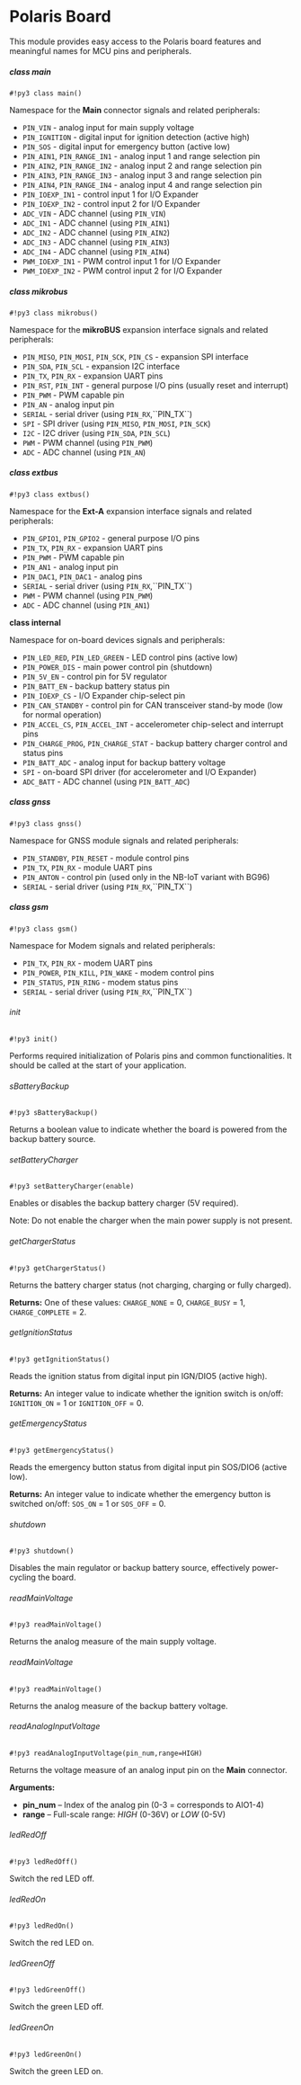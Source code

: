 # Polaris Board

This module provides easy access to the Polaris board features and meaningful names for MCU pins and peripherals.

##### class main

```#!py3 class main()```

Namespace for the **Main** connector signals and related peripherals:


* `PIN_VIN` - analog input for main supply voltage
* `PIN_IGNITION` - digital input for ignition detection (active high)
* `PIN_SOS` - digital input for emergency button (active low)
* `PIN_AIN1`, `PIN_RANGE_IN1` - analog input 1 and range selection pin
* `PIN_AIN2`, `PIN_RANGE_IN2` - analog input 2 and range selection pin
* `PIN_AIN3`, `PIN_RANGE_IN3` - analog input 3 and range selection pin
* `PIN_AIN4`, `PIN_RANGE_IN4` - analog input 4 and range selection pin
* `PIN_IOEXP_IN1` - control input 1 for I/O Expander
* `PIN_IOEXP_IN2` - control input 2 for I/O Expander
* `ADC_VIN` - ADC channel (using `PIN_VIN`)
* `ADC_IN1` - ADC channel (using `PIN_AIN1`)
* `ADC_IN2` - ADC channel (using `PIN_AIN2`)
* `ADC_IN3` - ADC channel (using `PIN_AIN3`)
* `ADC_IN4` - ADC channel (using `PIN_AIN4`)
* `PWM_IOEXP_IN1` - PWM control input 1 for I/O Expander
* `PWM_IOEXP_IN2` - PWM control input 2 for I/O Expander

##### class mikrobus
 
```#!py3 class mikrobus()```

Namespace for the **mikroBUS** expansion interface signals and related peripherals:


* `PIN_MISO`, `PIN_MOSI`, `PIN_SCK`, `PIN_CS` - expansion SPI interface
* `PIN_SDA`, `PIN_SCL` - expansion I2C interface
* `PIN_TX`, `PIN_RX` - expansion UART pins
* `PIN_RST`, `PIN_INT` - general purpose I/O pins (usually reset and interrupt)
* `PIN_PWM` - PWM capable pin
* `PIN_AN` - analog input pin
* `SERIAL` - serial driver (using `PIN_RX`,\`\`PIN_TX\`\`)
* `SPI` - SPI driver (using `PIN_MISO`, `PIN_MOSI`, `PIN_SCK`)
* `I2C` - I2C driver (using `PIN_SDA`, `PIN_SCL`)
* `PWM` - PWM channel (using `PIN_PWM`)
* `ADC` - ADC channel (using `PIN_AN`)

##### class extbus

```#!py3 class extbus()```

Namespace for the **Ext-A** expansion interface signals and related peripherals:

* `PIN_GPIO1`, `PIN_GPIO2` - general purpose I/O pins
* `PIN_TX`, `PIN_RX` - expansion UART pins
* `PIN_PWM` - PWM capable pin
* `PIN_AN1` - analog input pin
* `PIN_DAC1`, `PIN_DAC1` - analog pins
* `SERIAL` - serial driver (using `PIN_RX`,\`\`PIN_TX\`\`)
* `PWM` - PWM channel (using `PIN_PWM`)
* `ADC` - ADC channel (using `PIN_AN1`)


**class internal**

Namespace for on-board devices signals and peripherals:


* `PIN_LED_RED`, `PIN_LED_GREEN` - LED control pins (active low)
* `PIN_POWER_DIS` - main power control pin (shutdown)
* `PIN_5V_EN` - control pin for 5V regulator
* `PIN_BATT_EN` - backup battery status pin
* `PIN_IOEXP_CS` - I/O Expander chip-select pin
* `PIN_CAN_STANDBY` - control pin for CAN transceiver stand-by mode (low for normal operation)
* `PIN_ACCEL_CS`, `PIN_ACCEL_INT` - accelerometer chip-select and interrupt pins
* `PIN_CHARGE_PROG`, `PIN_CHARGE_STAT` - backup battery charger control and status pins
* `PIN_BATT_ADC` - analog input for backup battery voltage
* `SPI` - on-board SPI driver (for accelerometer and I/O Expander)
* `ADC_BATT` - ADC channel (using `PIN_BATT_ADC`)

##### class gnss

```#!py3 class gnss()```

Namespace for GNSS module signals and related peripherals:


* `PIN_STANDBY`, `PIN_RESET` - module control pins
* `PIN_TX`, `PIN_RX` - module UART pins
* `PIN_ANTON` - control pin (used only in the NB-IoT variant with BG96)
* `SERIAL` - serial driver (using `PIN_RX`,\`\`PIN_TX\`\`)

##### class gsm

```#!py3 class gsm()```

Namespace for Modem signals and related peripherals:


* `PIN_TX`, `PIN_RX` - modem UART pins
* `PIN_POWER`, `PIN_KILL`, `PIN_WAKE` - modem control pins
* `PIN_STATUS`, `PIN_RING` - modem status pins
* `SERIAL` - serial driver (using `PIN_RX`,\`\`PIN_TX\`\`)

###### init

```#!py3 init()```

Performs required initialization of Polaris pins and common functionalities.
It should be called at the start of your application.

###### sBatteryBackup

```#!py3 sBatteryBackup()```

Returns a boolean value to indicate whether the board is powered from the backup battery source.

###### setBatteryCharger

```#!py3 setBatteryCharger(enable)```



Enables or disables the backup battery charger (5V required).


Note: Do not enable the charger when the main power supply is not present.


###### getChargerStatus

```#!py3 getChargerStatus()```

Returns the battery charger status (not charging, charging or fully charged).


**Returns:** One of these values: `CHARGE_NONE` = 0, `CHARGE_BUSY` = 1, `CHARGE_COMPLETE` = 2.

###### getIgnitionStatus

```#!py3 getIgnitionStatus()```

Reads the ignition status from digital input pin IGN/DIO5 (active high).

**Returns:** An integer value to indicate whether the ignition switch is on/off: `IGNITION_ON` = 1 or `IGNITION_OFF` = 0.


###### getEmergencyStatus

```#!py3 getEmergencyStatus()```

Reads the emergency button status from digital input pin SOS/DIO6 (active low).


**Returns:** An integer value to indicate whether the emergency button is switched on/off: `SOS_ON` = 1 or `SOS_OFF` = 0.


###### shutdown

```#!py3 shutdown()```

Disables the main regulator or backup battery source, effectively power-cycling the board.

###### readMainVoltage

```#!py3 readMainVoltage()```

Returns the analog measure of the main supply voltage.

###### readMainVoltage

```#!py3 readMainVoltage()```

Returns the analog measure of the backup battery voltage.

###### readAnalogInputVoltage

```#!py3 readAnalogInputVoltage(pin_num,range=HIGH)```

Returns the voltage measure of an analog input pin on the **Main** connector.


**Arguments:**

*	**pin_num** – Index of the analog pin (0-3 = corresponds to AIO1-4)
*	**range** – Full-scale range: *HIGH* (0-36V) or *LOW* (0-5V)


###### ledRedOff

```#!py3 ledRedOff()```

Switch the red LED off.

###### ledRedOn

```#!py3 ledRedOn()```

Switch the red LED on.

###### ledGreenOff

```#!py3 ledGreenOff()```

Switch the green LED off.

###### ledGreenOn

```#!py3 ledGreenOn()```

Switch the green LED on.
<!--stackedit_data:
eyJkaXNjdXNzaW9ucyI6eyJ5N0o2NmJyOGdRM00zSDJwIjp7In
N0YXJ0Ijo0ODk3LCJlbmQiOjQ5MjAsInRleHQiOiIqKmByZWFk
TWFpblZvbHRhZ2UoKWAqKiJ9fSwiY29tbWVudHMiOnsiTXNOTV
pTMWV2S056aEx1UCI6eyJkaXNjdXNzaW9uSWQiOiJ5N0o2NmJy
OGdRM00zSDJwIiwic3ViIjoiZ2g6NjYzNTQ4NTQiLCJ0ZXh0Ij
oiRnVuY3Rpb24gbmFtZSBpcyB0aGUgc2FtZSBhcyBwcmV2aW91
cyBhbmQgc2hvdWxkIGJlIGNoZWNrZWQuIFxuKiByZWFkQmFja3
VwVm9sdGFnZSgpIiwiY3JlYXRlZCI6MTU5MjMxODk5NDQ2M319
LCJoaXN0b3J5IjpbMTM4OTM5MDczMiw3Njk5ODQ4NTZdfQ==
-->
